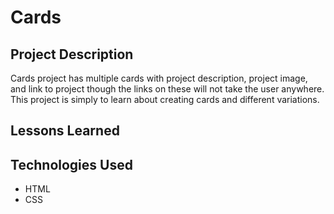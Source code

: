 # Cards

## Project Description

Cards project has multiple cards with project description, project image, and link to project though the links on these will not take the user anywhere.  This project is simply to learn about creating cards and different variations.

## Lessons Learned

## Technologies Used

- HTML
- CSS
